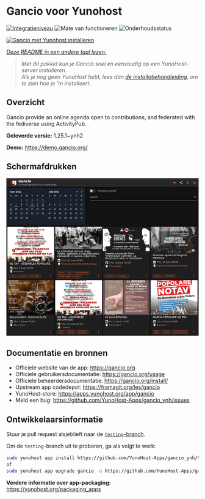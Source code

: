 <!--
NB: Deze README is automatisch gegenereerd door <https://github.com/YunoHost/apps/tree/master/tools/readme_generator>
Hij mag NIET handmatig aangepast worden.
-->

# Gancio voor Yunohost

[![Integratieniveau](https://apps.yunohost.org/badge/integration/gancio)](https://ci-apps.yunohost.org/ci/apps/gancio/)
![Mate van functioneren](https://apps.yunohost.org/badge/state/gancio)
![Onderhoudsstatus](https://apps.yunohost.org/badge/maintained/gancio)

[![Gancio met Yunohost installeren](https://install-app.yunohost.org/install-with-yunohost.svg)](https://install-app.yunohost.org/?app=gancio)

*[Deze README in een andere taal lezen.](./ALL_README.md)*

> *Met dit pakket kun je Gancio snel en eenvoudig op een YunoHost-server installeren.*  
> *Als je nog geen YunoHost hebt, lees dan [de installatiehandleiding](https://yunohost.org/install), om te zien hoe je 'm installeert.*

## Overzicht

Gancio provide an online agenda open to contributions, and federated with the fediverse using ActivityPub.


**Geleverde versie:** 1.25.1~ynh2

**Demo:** <https://demo.gancio.org/>

## Schermafdrukken

![Schermafdrukken van Gancio](./doc/screenshots/screenshot.png)

## Documentatie en bronnen

- Officiele website van de app: <https://gancio.org>
- Officiele gebruikersdocumentatie: <https://gancio.org/usage>
- Officiele beheerdersdocumentatie: <https://gancio.org/install/>
- Upstream app codedepot: <https://framagit.org/les/gancio>
- YunoHost-store: <https://apps.yunohost.org/app/gancio>
- Meld een bug: <https://github.com/YunoHost-Apps/gancio_ynh/issues>

## Ontwikkelaarsinformatie

Stuur je pull request alsjeblieft naar de [`testing`-branch](https://github.com/YunoHost-Apps/gancio_ynh/tree/testing).

Om de `testing`-branch uit te proberen, ga als volgt te werk:

```bash
sudo yunohost app install https://github.com/YunoHost-Apps/gancio_ynh/tree/testing --debug
of
sudo yunohost app upgrade gancio -u https://github.com/YunoHost-Apps/gancio_ynh/tree/testing --debug
```

**Verdere informatie over app-packaging:** <https://yunohost.org/packaging_apps>

